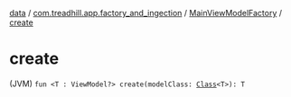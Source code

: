 [data](../../index.md) / [com.treadhill.app.factory_and_ingection](../index.md) / [MainViewModelFactory](index.md) / [create](./create.md)

# create

(JVM) `fun <T : ViewModel?> create(modelClass: `[`Class`](https://docs.oracle.com/javase/8/docs/api/java/lang/Class.html)`<T>): T`